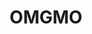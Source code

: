 ---
layout: page
title: OMGMO    
description: A podcast about philosophy of bioengineering 2020-2022
img: assets/img/7.jpg
redirect: https://omgmopodcast.com
importance: 3
category: work
---